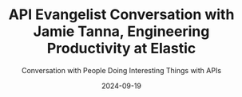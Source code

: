 ---
title: API Evangelist Conversation with Jamie Tanna, Engineering Productivity at Elastic
description: Jamie and I connected on the API's You Won't Hate Slack channel, where I started subscribing to his blog. After reading a post on versioning, and more specifically why you should start the version for your API at 0.1.0 instead of 1.0.0, I knew I needed to have him come for a conversation. I really enjoyed Jamie's calm and pragmatic approach to what web APIs are, what Semantic Versioning is, and how versioning and change management can really help us enable both API producers and consumers to stay aligned.
date: 2024-09-19
guestName: Jamie Tanna
guestRole: Engineering Productivity
guestCompany: Elastic
guestIndustry: Search
guestImage: /assets/img/people/jamie-tanna-headshot.jpeg
bio: I'm a passionate Senior Software Engineer with experience in back-end software development and infrastructure management, interested in solving problems, sharing knowledge and enabling great customer outcomes. I strongly believe in building reusable, Open Source first, software components with a high quality bar, and improving team ways of working so we can deliver better, and more effectively over time.
obfuscated: false
summary: Doing the work to earn the right to display version 1.0 for your API.
subtitle: Conversation with People Doing Interesting Things with APIs
audio_file: https://kinlane-productions2.s3.amazonaws.com/api-evangelist-conversations/api-evangelist-conversations-jamie-tanna-elastic.wav
audio_length: 82240736
youtubeId: ie6eMzCUI34
sound_cloud: https://soundcloud.com/kinlane/api-evangelist-conversation-with-jamie-tanna-engineering-productivity-at-elastic
duration: '0:15:32'
publish_date: "2024-09-19 15:00:00"
url: https://conversations.apievangelist.com/sessions/2024-09-19-jamie-tanna-elastic.html
tags:
  - Search
partnerImage: https://kinlane-productions2.s3.amazonaws.com/api-evangelist-partners/bump-banner-728.png
partnerUrl: https://bit.ly/3MEOGa9
partnerTitle: The API doc platform for Tech Writers & Engineers
conversation: 

  - question: Who are you?
    answer: Hey Ken, I'm Jamie Tanner.

  - question: What is your role?
    answer: I am a number of different things. Um, so I have ADHD, which also means that feeds into lots of different things. So I'm a blogger, I'm a software engineer. I'm a collector of open source projects. Um, uh, most notably recently the OAPI CodeGen, go open API to go code generator. It's all my big ones.

  - question: What is difference between web APIs and other APIs?
    answer: Yeah, so, um, for, there's a mix. There's both library APIs and web APIs. And so the library APIs, I would see as, for instance, a Go or npm package that has a public interface that you as a consumer will use and you will opt in generally to pull a new version of that dependency, which then at that point you would discover if anything's broken, which with a web API that's usually either distributed over HTTP or TCP. Um, things like RESTful APIs, GraphQL, um, gRPC. Those are the sorts of things that you don't really have as much control over. Because for the most part, a Web API is something managed by someone else that you get access to straight away. Whereas, as I mentioned, with something like a library, you pull in that new version of the dependency, and until you've pulled in that new version, you have the old version available.

  - question: What is Semantic Versioning?
    answer: So semantic versioning is a way of providing, as you say, a precise meaning to what a version looks like. Um, so most commonly version number looks like version 1.2, 0.3, and in semantic versioning it. prescribes a clear meaning to the one at the beginning. Uh, the first number will be the major version. Then the second number is the minor version, and then the third is the patch. And so between each of these, there's a hierarchical, um, and clear contract for consumers. So the idea is that within the patch version, you would generally, fix things, um, or introduce things that don't provide any public facing change. Um, the minor version is generally here's a new feature that we've added, um, and something useful for you. And then for the major version it's, we have broken something. So beware. Um, and so semantic versioning with web APIs is an interesting one because for the most part, people don't care. about the minor and patch version. They really just care, has something broken. Um, and a lot of times it's useful to know, is there a new feature available? But it's primarily, is everything broken? And do I have to do some work to integrate with you? 

  - question: Why should you start an API with 0.1.0 version?
    answer:  Um, so you brought up an interesting point. So, as I mentioned, the major version, say version one. indicates has something broken. Um, but as computery people, we like starting counting from zero. And so the zeroth major version basically says anything could be breaking here. And it gives you brilliant opportunity to say, I want to work out actually what my API looks like. What should my interface be for my customers and my users? Um, and it allows you to break things safely. So you still have, um, a communication tool in terms of there is a breaking change, um, where you would, for instance, if you're on your 0th minor, um, major version, you would bump your minor version, and that could either be a feature or a breaking change. So for people using your API, they need to be much more aware, um, and keep an eye on things a lot more. But it does also mean it's that you as the producer of the API can experiment. You can work out that something that you dreamed up at night, um, and thought was a great idea, actually is awful to work with for consumers who are coming from strongly typed languages, where they can't reasonably describe your API in their type system. Or it could just be things like, you know what, it, it just doesn't make sense. Um, the, you know, The way that your routes and everything are planned doesn't make a lot of sense. Um, and especially one of the problems, um, with web APIs is they're much harder to do breaking changes with. So, um, I'd say especially with like a version zero, introducing those breaking changes, your customers and your users are going to be feeling those breaking changes every time they send a request. Um, so at least making it clearer that you are a v0 API. Makes it so your consumers can maybe be a little bit more defensive and they can work out. Okay. Actually, I'm expecting Version 0. 7. It looks like you sending version 0. 11. So I'm gonna try and do as much as I can with what I understand But maybe they need to do some future work to actually pick up the new changes.

  - question: What are other ways to communicate API change?
    answer: So as well as just like the pure version number, which could be in like a header or a URL, there's also things like your change logs and your release notes. and having like long and short form means to actually communicate to people. Um, they're a great opportunity to very visibly, like top of the big release note, say, here are a load of breaking changes. Please be aware that these things need to be done and where possible, like try and make it as actionable as possible, um, to help people understand. Okay, these are the things I need to actually do and um, even sometimes you may be fixing a bug. There is a great XKCD about someone relying on holding down their spacebar and it heating their computer and they're like, oh no, I use that to keep warm. Um, and so one of the problems is people will start relying on Functionalities or even a bug fix that you put in someone may see that as actually a breaking change So sometimes you actually need to call out those bug fixes more carefully because some people may Be relying on that functionality, especially Before you've stabilized your API.

  - question: What API providers do versioning well?
    answer: So, I had trouble thinking up, um, some of these answers because I think that one of those things is you shouldn't really have to think about it, right? Um, and there aren't many that actually come to mind in terms of, oh, I love the way you do versioning. Um, but I will say, I know GitHub have recently Um, started doing database versioning and clarifying some of that stuff. Um, the way that in particular in the Kubernetes ecosystem does it, is they'll have like, um, V one, alpha one, V one, alpha two, V one, beta one, and then they will go through different variations until they stabilize on V one. And one of the nice things about that is that's very clear in like the objects that you interact with in terms of what version it actually is. And it gives you that control of saying, actually, I do not understand this version, so I'm just going to reject it, um, or throw an error, whatever. Um, I'm actually sorry. That does remind me, um, Stripe have written in the past. So Brenda Leach, um, a very brilliant person in the API community wrote a really good post about how Stripe does API versioning and they support. Every version in perpetuity and it's things like that like, um, for you as a consumer, you don't actually need to worry about versioning because they support all any of the docs that you see the work. Um, on the provider side though, I can imagine that is a very complex piece of work because you need to be able to reason about things in dozens of different ways over the years as your underlying models may have changed. You still have to think about it. In terms of, okay, a decade ago, we were saying this, so we still need to be able to represent it in this way. Yeah. 

  - question: What keeps you going each day?
    answer: So I, just about a year ago, joined Elastic, and I'm on our, one of our platform developer experience teams. And for me, one of the things that keeps coming up is I enjoy trying to make things easier for people to work with. This was something that over the last eight ish years, I've spent a lot of time on APIs because it's trying to provide that good developer experience that is consistent for people, that provides something that you can just look at it and be like, Oh, okay, that, that seems reasonable. Generally, you want people to be writing and reading docs, but also if it can be somewhat straightforward to read and understand how it should look, um, and to provide organizational standards in a way that things look and feel like a single suite of APIs, even if it's built by a dozen different teams. Um, that's the sort of thing that kind of gets me going, trying to keep on building good stuff. 
---